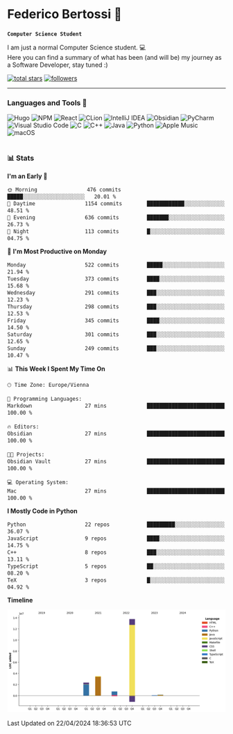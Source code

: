 # Federico Bertossi 🚀

**`Computer Science Student`**

[//]: # (Thanks to @ForrestKnight for the inspiration.)

<!-- TODO: Insert a banner image -->

I am just a normal Computer Science student. 💻 </br>
Here you can find a summary of what has been (and will be) my journey as a Software Developer, stay tuned :)

   <p>
      <a href="https://github.com/mrBymax?tab=repositories&sort=stargazers">
         <img alt="total stars" title="Total stars on GitHub" src="https://custom-icon-badges.demolab.com/github/stars/mrBymax?color=55960c&style=for-the-badge&labelColor=488207&logo=star"/></a>
<a href="https://github.com/mrBymax?tab=followers">
         <img alt="followers" title="Follow me on Github" src="https://custom-icon-badges.demolab.com/github/followers/mrBymax?color=236ad3&labelColor=1155ba&style=for-the-badge&logo=person-add&label=Follow&logoColor=white"/></a>
   </p>

---

<!-- TODO: Insert a GIF -->
### Languages and Tools 🧰

<!-- TODO: Change it with shields -->
![Hugo](https://img.shields.io/badge/Hugo-black.svg?style=for-the-badge&logo=Hugo)
![NPM](https://img.shields.io/badge/NPM-%23CB3837.svg?style=for-the-badge&logo=npm&logoColor=white)
![React](https://img.shields.io/badge/react-%2320232a.svg?style=for-the-badge&logo=react&logoColor=%2361DAFB)
![CLion](https://img.shields.io/badge/CLion-black?style=for-the-badge&logo=clion&logoColor=white)
![IntelliJ IDEA](https://img.shields.io/badge/IntelliJIDEA-000000.svg?style=for-the-badge&logo=intellij-idea&logoColor=white)
![Obsidian](https://img.shields.io/badge/Obsidian-%23483699.svg?style=for-the-badge&logo=obsidian&logoColor=white)
![PyCharm](https://img.shields.io/badge/pycharm-143?style=for-the-badge&logo=pycharm&logoColor=black&color=black&labelColor=green)
![Visual Studio Code](https://img.shields.io/badge/Visual%20Studio%20Code-0078d7.svg?style=for-the-badge&logo=visual-studio-code&logoColor=white)
![C](https://img.shields.io/badge/c-%2300599C.svg?style=for-the-badge&logo=c&logoColor=white)
![C++](https://img.shields.io/badge/c++-%2300599C.svg?style=for-the-badge&logo=c%2B%2B&logoColor=white)
![Java](https://img.shields.io/badge/java-%23ED8B00.svg?style=for-the-badge&logo=openjdk&logoColor=white)
![Python](https://img.shields.io/badge/python-3670A0?style=for-the-badge&logo=python&logoColor=ffdd54)
![Apple Music](https://img.shields.io/badge/Apple_Music-9933CC?style=for-the-badge&logo=apple-music&logoColor=white)
![macOS](https://img.shields.io/badge/mac%20os-000000?style=for-the-badge&logo=macos&logoColor=F0F0F0)


#

### 📊 Stats

<!-- ![My GitHub stats](https://github-readme-stats.vercel.app/api?username=mrBymax&show_icons=true&theme=dracula) -->


<!--START_SECTION:waka-->
**I'm an Early 🐤** 

```text
🌞 Morning                476 commits         █████░░░░░░░░░░░░░░░░░░░░   20.01 % 
🌆 Daytime                1154 commits        ████████████░░░░░░░░░░░░░   48.51 % 
🌃 Evening                636 commits         ███████░░░░░░░░░░░░░░░░░░   26.73 % 
🌙 Night                  113 commits         █░░░░░░░░░░░░░░░░░░░░░░░░   04.75 % 
```
📅 **I'm Most Productive on Monday** 

```text
Monday                   522 commits         █████░░░░░░░░░░░░░░░░░░░░   21.94 % 
Tuesday                  373 commits         ████░░░░░░░░░░░░░░░░░░░░░   15.68 % 
Wednesday                291 commits         ███░░░░░░░░░░░░░░░░░░░░░░   12.23 % 
Thursday                 298 commits         ███░░░░░░░░░░░░░░░░░░░░░░   12.53 % 
Friday                   345 commits         ████░░░░░░░░░░░░░░░░░░░░░   14.50 % 
Saturday                 301 commits         ███░░░░░░░░░░░░░░░░░░░░░░   12.65 % 
Sunday                   249 commits         ███░░░░░░░░░░░░░░░░░░░░░░   10.47 % 
```


📊 **This Week I Spent My Time On** 

```text
🕑︎ Time Zone: Europe/Vienna

💬 Programming Languages: 
Markdown                 27 mins             █████████████████████████   100.00 % 

🔥 Editors: 
Obsidian                 27 mins             █████████████████████████   100.00 % 

🐱‍💻 Projects: 
Obsidian Vault           27 mins             █████████████████████████   100.00 % 

💻 Operating System: 
Mac                      27 mins             █████████████████████████   100.00 % 
```

**I Mostly Code in Python** 

```text
Python                   22 repos            █████████░░░░░░░░░░░░░░░░   36.07 % 
JavaScript               9 repos             ████░░░░░░░░░░░░░░░░░░░░░   14.75 % 
C++                      8 repos             ███░░░░░░░░░░░░░░░░░░░░░░   13.11 % 
TypeScript               5 repos             ██░░░░░░░░░░░░░░░░░░░░░░░   08.20 % 
TeX                      3 repos             █░░░░░░░░░░░░░░░░░░░░░░░░   04.92 % 
```



**Timeline**

![Lines of Code chart](https://raw.githubusercontent.com/mrBymax/mrBymax/main/assets/bar_graph.png)


 Last Updated on 22/04/2024 18:36:53 UTC
<!--END_SECTION:waka-->


[linkedin]: https://linkedin.com/federico-bertossi
[website]:  https://www.federicobertossi.com

</details>
